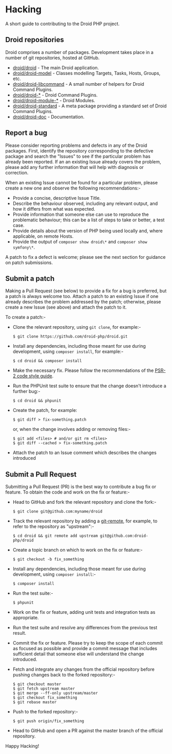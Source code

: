 # Hacking

A short guide to contributing to the Droid PHP project.

## Droid repositories

Droid comprises a number of packages.  Development takes place in a number of
git repositories, hosted at GitHub.

- [droid/droid][droid] - The main Droid application.
- [droid/droid-model][droid-model] - Classes modelling Targets, Tasks, Hosts,
  Groups, etc.
- [droid/droid-libcommand][droid-libcommand] - A small number of helpers for
  Droid Command Plugins.
- [droid/droid-\*][droid-all] - Droid Command Plugins.
- [droid/droid-module-\*][droid-modules] - Droid Modules.
- [droid/droid-standard][droid-standard] - A meta package providing a standard
  set of Droid Command Plugins.
- [droid/droid-doc][droid-doc] - Documentation.

## Report a bug

Please consider reporting problems and defects in any of the Droid packages.
First, identify the repository corresponding to the defective package and
search the "Issues" to see if the particular problem has already been reported.
If an an existing Issue already covers the problem, please add any further
information that will help with diagnosis or correction.

When an existing Issue cannot be found for a particular problem, please create
a new one and observe the following recommendations:-

- Provide a concise, descriptive Issue Title.
- Describe the behaviour observed, including any relevant output, and how it
  differs from what was expected.
- Provide information that someone else can use to reproduce the problematic
  behaviour; this can be a list of steps to take or better, a test case.
- Provide details about the version of PHP being used locally and, where
  applicable, on remote Hosts.
- Provide the output of `composer show droid\*` and `composer show symfony\*`.

A patch to fix a defect is welcome; please see the next section for guidance on
patch submissions.

## Submit a patch

Making a Pull Request (see below) to provide a fix for a bug is preferred, but
a patch is always welcome too.  Attach a patch to an existing Issue if one
already describes the problem addressed by the patch; otherwise, please create
a new Issue (see above) and attach the patch to it.

To create a patch:-

- Clone the relevant repository, using `git clone`, for example:-

  ```shell
  $ git clone https://github.com/droid-php/droid.git
  ```

- Install any dependencies, including those meant for use during development,
  using `composer install`, for example:-

  ```shell
  $ cd droid && composer install
  ```

- Make the necessary fix. Please follow the recommendations of the
  [PSR-2 code style guide][psr-2].

- Run the PHPUnit test suite to ensure that the change doesn't introduce a
  further bug:-

  ```shell
  $ cd droid && phpunit
  ```

- Create the patch, for example:

  ```shell
  $ git diff > fix-something.patch
  ```

  or, when the change involves adding or removing files:-

  ```shell
  $ git add <files> # and/or git rm <files>
  $ git diff --cached > fix-something.patch
  ```

- Attach the patch to an Issue comment which describes the changes introduced

## Submit a Pull Request

Submitting a Pull Request (PR) is the best way to contribute a bug fix or
feature.  To obtain the code and work on the fix or feature:-

- Head to GitHub and fork the relevant repository and clone the fork:-

  ```shell
  $ git clone git@github.com:myname/droid
  ```

- Track the relevant repository by adding a [git-remote][], for example, to
  refer to the repository as "upstream":-

  ```shell
  $ cd droid && git remote add upstream git@github.com:droid-php/droid
  ```

- Create a topic branch on which to work on the fix or feature:-

  ```shell
  $ git checkout -b fix_something
  ```

- Install any dependencies, including those meant for use during development,
  using `composer install`:-

  ```shell
  $ composer install
  ```

- Run the test suite:-

  ```shell
  $ phpunit
  ```

- Work on the fix or feature, adding unit tests and integration tests as
  appropriate.

- Run the test suite and resolve any differences from the previous test result.

- Commit the fix or feature.  Please try to keep the scope of each commit as
  focused as possible and provide a commit message that includes sufficient
  detail that someone else will understand the change introduced.

- Fetch and integrate any changes from the official repository before pushing
  changes back to the forked repository:-

  ```shell
  $ git checkout master
  $ git fetch upstream master
  $ git merge --ff-only upstream/master
  $ git checkout fix_something
  $ git rebase master
  ```

- Push to the forked repository:-

  ```shell
  $ git push origin/fix_something
  ```

- Head to GitHub and open a PR against the master branch of the official
  repository.

Happy Hacking!

[droid]: <https://github.com/droid-php/droid> "Droid"
[droid-model]: <https://github.com/droid-php/droid-model> "Droid Model"
[droid-libcommand]: <https://github.com/droid-php/droid-libcommand> "Droid libcommand"
[droid-all]: <https://github.com/droid-php> "All Droid repositories"
[droid-modules]: <https://github.com/droid-php?query=droid-module> "Droid Modules"
[droid-doc]: <https://github.com/droid-php/droid-doc> "Droid Documentation"
[droid-standard]: <https://github.com/droid-php/droid-standard> "Droid Standard"
[git-remote]: <https://git-scm.com/docs/git-remote> "Git - git-remote Documentation"
[psr-2]: <http://www.php-fig.org/psr/psr-2/> "PSR-2: Coding Style Guide"
